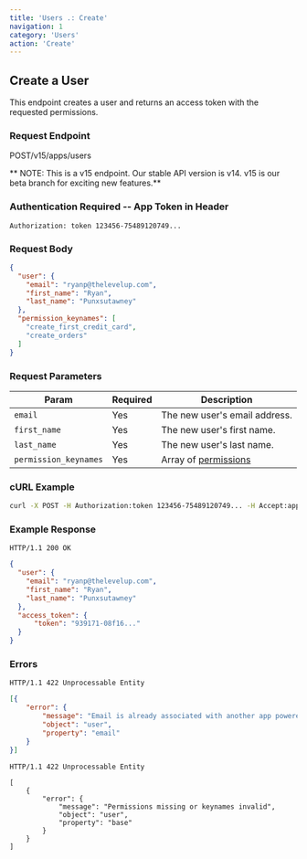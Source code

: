 ```yaml
---
title: 'Users .: Create'
navigation: 1
category: 'Users'
action: 'Create'
---
```


Create a User
---

This endpoint creates a user and returns an access token with the requested permissions.

### Request Endpoint

<div class="http-request">
  <span class="http-verb">POST</span>/v15/apps/users
</div>

** NOTE: This is a v15 endpoint.  Our stable API version is v14.  v15 is our beta branch for exciting new features.**

### Authentication Required -- App Token in Header

```
Authorization: token 123456-75489120749...
```

### Request Body

```json
{
  "user": {
    "email": "ryanp@thelevelup.com",
    "first_name": "Ryan",
    "last_name": "Punxsutawney"
  },
  "permission_keynames": [
    "create_first_credit_card",
    "create_orders"
  ]
}
```

### Request Parameters

| Param                   | Required | Description                     |
|-------------------------|----------|---------------------------------|
| `email`                 | Yes      | The new user's email address.   |
| `first_name`            | Yes      | The new user's first name.      |
| `last_name`             | Yes      | The new user's last name.       |
| `permission_keynames`   | Yes      | Array of [permissions](/getting-started/permissions-list/)        |

### cURL Example

```bash
curl -X POST -H Authorization:token 123456-75489120749... -H Accept:application/json -H Content-Type:application/json -d '{"user": {"email": "ryanp@thelevelup.com","first_name": "Ryan","last_name": "Punxsutawney"}, "permission_keynames": ["create_first_credit_card", "create_orders"]}' https://api.thelevelup.com/v15/apps/users
```

### Example Response

`HTTP/1.1 200 OK`

```json
{
  "user": {
    "email": "ryanp@thelevelup.com",
    "first_name": "Ryan",
    "last_name": "Punxsutawney"
  },
  "access_token": {
      "token": "939171-08f16..."
  }
}
```

### Errors

`HTTP/1.1 422 Unprocessable Entity`

```json
[{
    "error": {
        "message": "Email is already associated with another app powered by LevelUp. If this is your account, you can go back to the login screen and log in using that email address and password.",
        "object": "user",
        "property": "email"
    }
}]
```

`HTTP/1.1 422 Unprocessable Entity`

```
[
    {
        "error": {
            "message": "Permissions missing or keynames invalid",
            "object": "user",
            "property": "base"
        }
    }
]
